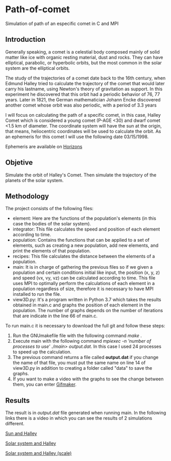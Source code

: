 # Path-of-comet
Simulation of path of an especific comet in C and MPI

## Introduction
Generally speaking, a comet is a celestial body composed mainly of solid matter like ice with organic resting material, dust and rocks. They can have elliptical, parabolic, or hyperbolic orbits, but the most common in the solar system are the elliptical orbits.

The study of the trajectories of a comet date back to the 16th century, when Edmund Halley tried to calculate the trajectory of the comet that would later carry his lastname, using Newton's theory of gravitation as support. In this experiment he discovered that this orbit had a periodic behavior of 76, 77 years.
Later in 1821, the German mathematician Johann Encke discovered another comet whose orbit was also periodic, with a period of 3.3 years

I will focus on calculating the path of a specific comet, in this case, Halley Comet which is considered a young comet (P-AGE <30) and dwarf comet <1.5 km of diameter.
The coordinate system will have the sun at the origin, that means, heliocentric coordinates will be used to calculate the orbit.
As an ephemeris for this comet I will use the following date 03/15/1998.

Ephemeris are available on [Horizons](https://ssd.jpl.nasa.gov/horizons.cgi)

## Objetive
Simulate the orbit of Halley's Comet. Then simulate the trajectory of the planets of the solar system.


## Methodology
The project consists of the following files:
- element: Here are the functions of the population's elements (in this case the bodies of the solar system).
- integrator: This file calculates the speed and position of each element according to time.
- population: Contains the functions that can be applied to a set of elements, such as creating a new population, add new elements, and print the elements of that population.
- recipes: This file calculates the distance between the elements of a population.
- main: It is in charge of gathering the previous files so if we given a population and certain conditions initial like input, the position (x, y, z) and speed (vx, vy, vz) can be calculated according to time. This file uses MPI to optimally perform the calculations of each element in a population regardless of size, therefore it is necessary to have MPI installed to run the file.
- view3D.py: It's a program written in Python 3.7 which takes the results obtained in main.c and graphs the position of each element in the population. 
The number of graphs depends on the number of iterations that are indicate in the line 66 of main.c.


To run main.c it is necessary to download the full git and follow these steps:

1. Run the GNUmakefile file with the following command *make* .
2. Execute main with the following command *mpiexec -n 'number of processes to use' ./main> output.dat*. In this case I used 24 processes to speed up the calculation.
3. The previous command returns a file called **output.dat** if you change the name of that file, you must put the same name on line 14 of view3D.py in addition to creating a folder called "data" to save the graphs.
4. If you want to make a video with the graphs to see the change between them, you can enter [Gifmaker](https://gifmaker.me/).

## Results
The result is in *output.dat* file generated when running main. In the following links there is a video in which you can see the results of 2 simulations different.

[Sun and Halley](https://drive.google.com/file/d/1-8b9hEDP-P7key8j2RUkyfi60CnNfXz8/view?usp=sharing)

[Solar system and Halley](https://drive.google.com/file/d/1sMrY7uikySPxscVMTttsb_Zr8TpHq27y/view?usp=sharing)

[Solar system and Halley (scale)](https://drive.google.com/file/d/19i0Mjx8frIiA_XL1GTe7e5PMzH8Gi7KE/view?usp=sharing)

